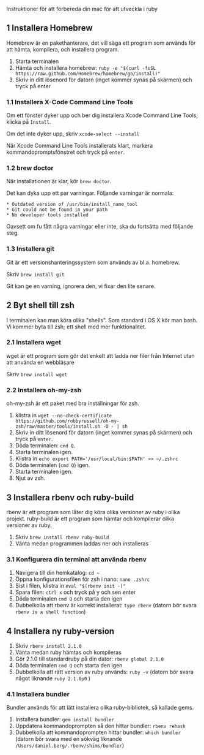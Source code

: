 Instruktioner för att förbereda din mac för att utveckla i ruby

## 1 Installera Homebrew ##

Homebrew är en pakethanterare, det vill säga ett program som används för att hämta, kompilera, och installera program.

1. Starta terminalen
2. Hämta och installera homebrew: `ruby -e "$(curl -fsSL https://raw.github.com/Homebrew/homebrew/go/install)"`
3. Skriv in ditt lösenord för datorn (inget kommer synas på skärmen) och tryck på enter

### 1.1 Installera X-Code Command Line Tools ###

Om ett fönster dyker upp och ber dig installera Xcode Command Line Tools, klicka på `Install`.

Om det inte dyker upp, skriv `xcode-select --install`

När Xcode Command Line Tools installerats klart, markera kommandopromptsfönstret och tryck på `enter`.

### 1.2 brew doctor ###

När installationen är klar, kör `brew doctor`.

Det kan dyka upp ett par varningar. Följande varningar är normala:

	* Outdated version of /usr/bin/install_name_tool
	* Git could not be found in your path
	* No developer tools installed

Oavsett om fu fått några varningar eller inte, ska du fortsätta med följande steg.

### 1.3 Installera git ###

Git är ett versionshanteringssystem som används av bl.a. homebrew.

Skriv `brew install git`

Git kan ge en varning, ignorera den, vi fixar den lite senare.

## 2 Byt shell till zsh ##

I terminalen kan man köra olika "shells". Som standard i OS X kör man bash. Vi kommer byta till zsh; ett shell med mer funktionalitet.

### 2.1 Installera wget ###

wget är ett program som gör det enkelt att ladda ner filer från Internet utan att använda en webbläsare

Skriv `brew install wget`

### 2.2 Installera oh-my-zsh ###

oh-my-zsh är ett paket med bra inställningar för zsh.

1. klistra in `wget --no-check-certificate https://github.com/robbyrussell/oh-my-zsh/raw/master/tools/install.sh -O - | sh`
2. Skriv in ditt lösenord för datorn (inget kommer synas på skärmen) och tryck på `enter`.
3. Döda terminalen: `cmd Q`.
4. Starta terminalen igen.
5. Klistra in `echo export PATH='/usr/local/bin:$PATH' >> ~/.zshrc`
6. Döda terminalen (`cmd Q`) igen.
7. Starta terminalen igen.
8. Njut av zsh.


## 3 Installera rbenv och ruby-build

rbenv är ett program som låter dig köra olika versioner av ruby i olika projekt. ruby-build är ett program som hämtar och kompilerar olika versioner av ruby.

1. Skriv `brew install rbenv ruby-build`
2. Vänta medan programmen laddas ner och installeras

### 3.1 Konfigurera din terminal att använda rbenv ###

1. Navigera till din hemkatalog: `cd ~`
2. Öppna konfigurationsfilen för zsh i nano: `nano .zshrc`
3. Sist i filen, klistra in `eval "$(rbenv init -)"`
4. Spara filen: `ctrl x` och tryck på y och sen enter
5. Döda terminalen `cmd Q` och starta den igen
6. Dubbelkolla att rbenv är korrekt installerat: `type rbenv` (datorn bör svara `rbenv is a shell function`)

## 4 Installera ny ruby-version ##

1. Skriv `rbenv install 2.1.0`
2. Vänta medan ruby hämtas och kompileras
3. Gör 2.1.0 till standardruby på din dator: `rbenv global 2.1.0`
4. Döda terminalen `cmd Q` och starta den igen
5. Dubbelkolla att rätt version av ruby används: `ruby -v` (datorn bör svara något liknande `ruby 2.1.0p0` )

### 4.1 Installera bundler ###

Bundler används för att lätt installera olika ruby-bibliotek, så kallade gems.

1. Installera bundler: `gem install bundler`
2. Uppdatera kommandoprompten så den hittar bundler: `rbenv rehash`
3. Dubbelkolla att kommandoprompten hittar bundler: `which bundler` (datorn bör svara med en sökväg liknande `/Users/daniel.berg/.rbenv/shims/bundler`)



